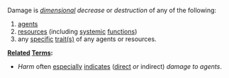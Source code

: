 Damage is *[dimensional](https://github.com/gcassel/Modular-Organization-Terminology/blob/master/terms/dimension.md) decrease* or *destruction* of any of the following:
1. [agents](https://github.com/gcassel/Modular-Organization-Terminology/blob/master/terms/agent.md)
2. [resources](https://github.com/gcassel/Modular-Organization-Terminology/blob/master/terms/resource.md) (including [systemic](https://github.com/gcassel/Modular-Organization-Terminology/blob/master/terms/system.md) [functions](https://github.com/gcassel/Modular-Organization-Terminology/blob/master/terms/function.md))
3. any [specific](https://github.com/gcassel/Modular-Organization-Terminology/blob/master/terms/specific.md) [trait(s)](https://github.com/gcassel/Modular-Organization-Terminology/blob/master/terms/trait.md) of any agents or resources.

**[Related](https://github.com/gcassel/Modular-Organization-Terminology/blob/master/terms/relationship.md) [Terms](https://github.com/gcassel/Modular-Organization-Terminology/blob/master/terms/term.md):**  
* *Harm* often [especially](https://github.com/gcassel/Modular-Organization-Terminology/blob/master/terms/specialize.md) [indicates](https://github.com/gcassel/Modular-Organization-Terminology/blob/master/terms/harm.md) ([direct](https://github.com/gcassel/Modular-Organization-Terminology/blob/master/terms/direct.md) *or* indirect) *damage to agents*.
